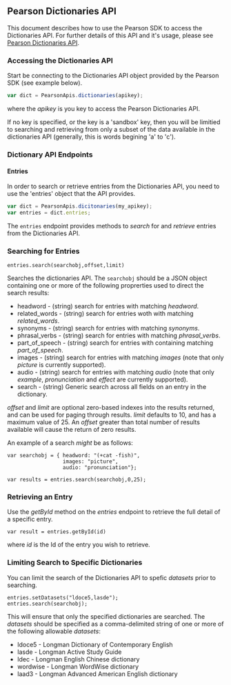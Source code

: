 ## Pearson Dictionaries API

This document describes how to use the Pearson SDK to access the Dictionaries API. For further details of this API and it's usage, please see [Pearson Dictionaries API](http://developer.pearson.com/apis/dictionaries).

### Accessing the Dictionaries API
Start be connecting to the Dictionaries API object provided by the Pearson SDK (see example below). 
```Javascript
var dict = PearsonApis.dictionaries(apikey);
```

where the _apikey_ is you key to access the Pearson Dictionaries API. 

If no key is specified, or the key is a 'sandbox' key, then you will be limitied to searching and retrieving from only a subset of the data available in the dictionaries API (generally, this is
words begining 'a' to 'c').

### Dictionary API Endpoints

#### Entries

In order to search or retrieve entries from the Dictionaries API, you need to use the 'entries' object
that the API provides. 

```Javascript
var dict = PearsonApis.dicitonaries(my_apikey);
var entries = dict.entries;
```

The ```entries``` endpoint provides methods to _search_ for and _retrieve_ entries from the Dictionaries API.

### Searching for Entries
```
entries.search(searchobj,offset,limit)
```
Searches the dictionaries API. The ```searchobj``` should be a JSON object containing one or more of the following proprerties used to direct the search results:

* headword - (string) search for entries with matching _headword_.
* related_words - (string) search for entries woth with matching _related_words_.
* synonyms - (string) search for entries with matching _synonyms_.
* phrasal_verbs - (string) search for entries with matching _phrasal_verbs_.
* part_of_speech - (string) search for entries with containing matching _part_of_speech_.
* images - (string) search for entries with matching _images_ (note that only _picture_ is currently supported).
* audio - (string) search for entries with matching _audio_ (note that only _example_, _pronunciation_ and _effect_ are currently supported).
* search - (string) Generic search across all fields on an entry in the dictionary. 

_offset_ and _limit_ are optional zero-based indexes into the results returned, and can be used for paging through results. _limit_ defaults to 10, and has a maximum value of 25. An _offset_ greater than total number of results available will cause the return of zero results.

An example of a search *might* be as follows:
```
var searchobj = { headword: "(+cat -fish)",
                  images: "picture",
                  audio: "pronunciation"};

var results = entries.search(searchobj,0,25);
```

### Retrieving an Entry
Use the _getById_ method on the _entries_ endpoint to retrieve the full detail of a specific entry.
```
var result = entries.getById(id)
```
where _id_ is the Id of the entry you wish to retrieve.

### Limiting Search to Specific Dictionaries
You can limit the search of the Dictionaries API to spefic _datasets_ prior to searching.
```
entries.setDatasets("ldoce5,lasde");
entries.search(searchobj);
```
This will ensure that only the specified dictionaries are searched. The _datasets_ should be specified as a comma-delimited string of one or more of the following allowable _datasets_:

* ldoce5 - Longman Dictionary of Contemporary English
* lasde - Longman Active Study Guide
* ldec - Longman English Chinese dictionary
* wordwise - Longman WordWise dictionary
* laad3 - Longman Advanced American English dictionary



